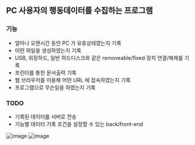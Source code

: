 ## PC 사용자의 행동데이터를 수집하는 프로그램

### 기능
- 얼마나 오랜시간 동안 PC 가 유휴상태였는지 기록
- 어떤 파일을 생성하였는지 기록
- USB, 외장하드, 일반 하드디스크와 같은 removeable/fixed 장치 연결/해제를 기록
- 프린터를 통한 문서출력 기록
- 웹 브라우저를 이용해 어떤 URL 에 접속하였는지 기록
- 프로그램으로 무슨일을 하였는지 기록

### TODO
- 기록된 데이터를 서버로 전송
- 기능별 데이터 기록 조건을 설정할 수 있는 back/front-end

![image](https://user-images.githubusercontent.com/84181696/122645646-4b8f3080-d156-11eb-8c8c-3f45e18dd61f.png)
![image](https://user-images.githubusercontent.com/84181696/122645664-6a8dc280-d156-11eb-8a12-7492fe9c322a.png)
